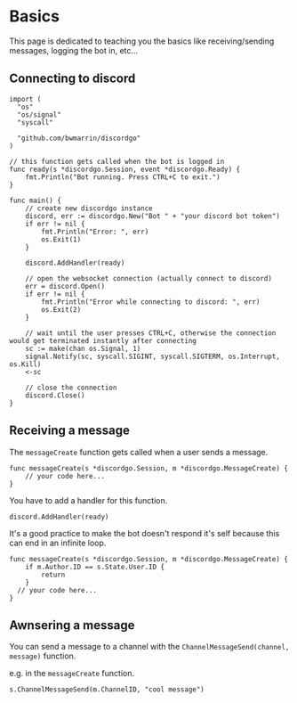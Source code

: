 # Basics
This page is dedicated to teaching you the basics like receiving/sending messages, logging the bot in, etc...

## Connecting to discord
```golang
import (
  "os"
  "os/signal"
  "syscall"
  
  "github.com/bwmarrin/discordgo"
)

// this function gets called when the bot is logged in
func ready(s *discordgo.Session, event *discordgo.Ready) {
	fmt.Println("Bot running. Press CTRL+C to exit.")
}

func main() {
  	// create new discordgo instance
  	discord, err := discordgo.New("Bot " + "your discord bot token")
  	if err != nil {
      	fmt.Println("Error: ", err)
      	os.Exit(1)
  	}
  
  	discord.AddHandler(ready)
  
  	// open the websocket connection (actually connect to discord)
  	err = discord.Open()
	if err != nil {
		fmt.Println("Error while connecting to discord: ", err)
   	 	os.Exit(2)
	}
  
  	// wait until the user presses CTRL+C, otherwise the connection would get terminated instantly after connecting
  	sc := make(chan os.Signal, 1)
	signal.Notify(sc, syscall.SIGINT, syscall.SIGTERM, os.Interrupt, os.Kill)
	<-sc
  
  	// close the connection
  	discord.Close()
}
```

## Receiving a message
The `messageCreate` function gets called when a user sends a message.
```golang
func messageCreate(s *discordgo.Session, m *discordgo.MessageCreate) {
  	// your code here...
}
```

You have to add a handler for this function.
```golang
discord.AddHandler(ready)
```

It's a good practice to make the bot doesn't respond it's self because this can end in an infinite loop.
```golang
func messageCreate(s *discordgo.Session, m *discordgo.MessageCreate) {
  	if m.Author.ID == s.State.User.ID {
		return
	}
  // your code here...
}
```

## Awnsering a message
You can send a message to a channel with the `ChannelMessageSend(channel, message)` function.

e.g. in the `messageCreate` function.
```golang
s.ChannelMessageSend(m.ChannelID, "cool message")
```
